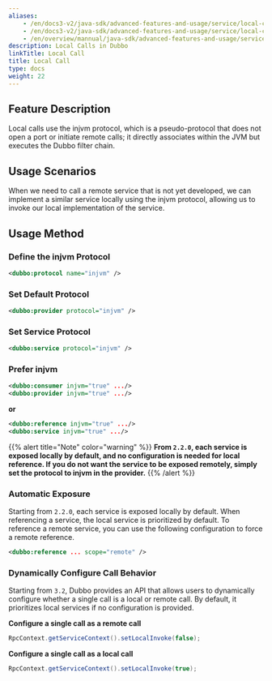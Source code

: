 ```yaml
---
aliases:
    - /en/docs3-v2/java-sdk/advanced-features-and-usage/service/local-call/
    - /en/docs3-v2/java-sdk/advanced-features-and-usage/service/local-call/
    - /en/overview/mannual/java-sdk/advanced-features-and-usage/service/local-call/
description: Local Calls in Dubbo
linkTitle: Local Call
title: Local Call
type: docs
weight: 22
---
```


## Feature Description
Local calls use the injvm protocol, which is a pseudo-protocol that does not open a port or initiate remote calls; it directly associates within the JVM but executes the Dubbo filter chain.

## Usage Scenarios

When we need to call a remote service that is not yet developed, we can implement a similar service locally using the injvm protocol, allowing us to invoke our local implementation of the service.

## Usage Method

### Define the injvm Protocol
```xml
<dubbo:protocol name="injvm" />
```

### Set Default Protocol

```xml
<dubbo:provider protocol="injvm" />
```

### Set Service Protocol

```xml
<dubbo:service protocol="injvm" />
```

### Prefer injvm

```xml
<dubbo:consumer injvm="true" .../>
<dubbo:provider injvm="true" .../>
```

**or**

```xml
<dubbo:reference injvm="true" .../>
<dubbo:service injvm="true" .../>
```

{{% alert title="Note" color="warning" %}}
**From `2.2.0`, each service is exposed locally by default, and no configuration is needed for local reference. If you do not want the service to be exposed remotely, simply set the protocol to injvm in the provider.**
{{% /alert %}}

### Automatic Exposure

Starting from `2.2.0`, each service is exposed locally by default. When referencing a service, the local service is prioritized by default. To reference a remote service, you can use the following configuration to force a remote reference.

```xml
<dubbo:reference ... scope="remote" />
```

### Dynamically Configure Call Behavior

Starting from `3.2`, Dubbo provides an API that allows users to dynamically configure whether a single call is a local or remote call. By default, it prioritizes local services if no configuration is provided.

**Configure a single call as a remote call**

```java
RpcContext.getServiceContext().setLocalInvoke(false);
```

**Configure a single call as a local call**

```java
RpcContext.getServiceContext().setLocalInvoke(true);
```

